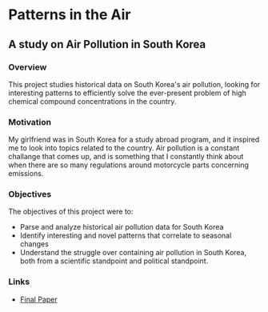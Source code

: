 # Patterns in the Air
## A study on Air Pollution in South Korea

### Overview

This project studies historical data on South Korea's air pollution, 
looking for interesting patterns to efficiently solve the ever-present problem of high chemical compound concentrations in the country.

###  Motivation

My girlfriend was in South Korea for a study abroad program, and it inspired me to look into topics related to the country. 
Air pollution is a constant challange that comes up, and is something that I constantly think about when there are so many regulations 
around motorcycle parts concerning emissions.

### Objectives 

The objectives of this project were to: 
- Parse and analyze historical air pollution data for South Korea
- Identify interesting and novel patterns that correlate to seasonal changes
- Understand the struggle over containing air pollution in South Korea, both from a scientific standpoint and political standpoint.

### Links

- [Final Paper](https://github.com/brendisurfs/air-pollution-study-in-south-korea/blob/main/main.pdf)
